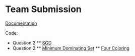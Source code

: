 # Team Submission

[Documentation](https://www.overleaf.com/read/tzjzwhxkhnzx)

Code:
* Question 2
** [SGD](maxcutSGD.py)
* Question 2
** [Minimum Dominating Set](minimum_dominating_set.ipynb)
** [Four Coloring](four_color.ipynb)
